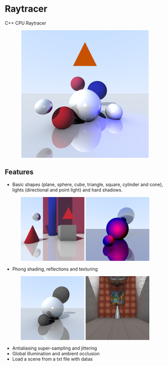 # Raytracer


C++ CPU Raytracer

<p align="center">
  <img width="400" height="400" src="/RayTracer/Screenshots/renduFinalHD.jpg">
</p>

## Features 

* Basic shapes (plane, sphere, cube, triangle, square, cylinder and cone), lights (directional and point light) and hard shadows.

<p align="middle">
  <img width="200" height="200" src="/RayTracer/Screenshots/Scene2HD.jpg">
   <img width="200" height="200" src="/RayTracer/Screenshots/renduPointLight.jpg">
</p>

* Phong shading, reflections and texturing

<p align="middle">
  <img width="200" height="200" src="/RayTracer/Screenshots/renduSansFresnel.jpg">
  <img width="200" height="200" src="/RayTracer/Screenshots/scene4.jpg">
</p>

* Antialiasing super-sampling and jittering 
* Global illumination and ambient occlusion
* Load a scene from a txt file with datas